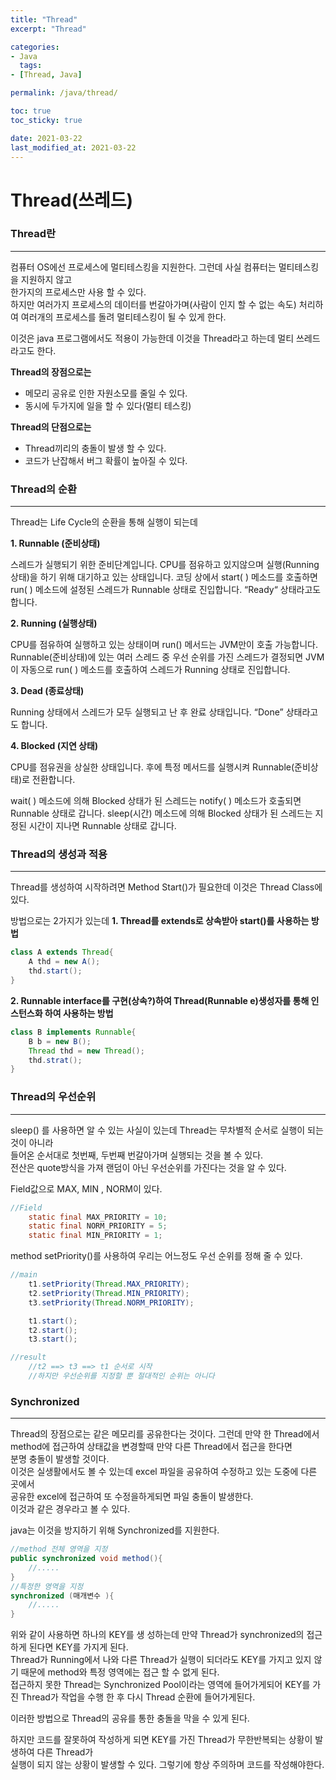 ```yaml
---
title: "Thread"
excerpt: "Thread"

categories:
- Java
  tags:
- [Thread, Java]

permalink: /java/thread/

toc: true
toc_sticky: true

date: 2021-03-22
last_modified_at: 2021-03-22
---
```

# Thread(쓰레드)

### Thread란

---

컴퓨터 OS에선 프로세스에 멀티테스킹을 지원한다. 그런데 사실 컴퓨터는 멀티테스킹을 지원하지 않고  
한가지의 프로세스만 사용 할 수 있다.  
하지만 여러가지 프로세스의 데이터를 번갈아가며(사람이 인지 할 수 없는 속도) 처리하여 여러개의 프로세스를 돌려 멀티테스킹이 될 수 있게 한다.

이것은 java 프로그램에서도 적용이 가능한데 이것을 Thread라고 하는데 멀티 쓰레드라고도 한다.

**Thread의 장점으로는**

- 메모리 공유로 인한 자원소모를 줄일 수 있다.
- 동시에 두가지에 일을 할 수 있다(멀티 테스킹)

**Thread의 단점으로는**

- Thread끼리의 충돌이 발생 할 수 있다.
- 코드가 난잡해서 버그 확률이 높아질 수 있다.

### Thread의 순환

---

Thread는 Life Cycle의 순환을 통해 실행이 되는데

**1. Runnable (준비상태)**

스레드가 실행되기 위한 준비단계입니다. CPU를 점유하고 있지않으며 실행(Running 상태)을 하기 위해 대기하고 있는 상태입니다. 코딩 상에서 start( ) 메소드를 호출하면 run( ) 메소드에 설정된 스레드가 Runnable 상태로 진입합니다. “Ready“ 상태라고도 합니다.

**2. Running (실행상태)**

CPU를 점유하여 실행하고 있는 상태이며 run() 메서드는 JVM만이 호출 가능합니다. Runnable(준비상태)에 있는 여러 스레드 중 우선 순위를 가진 스레드가 결정되면 JVM이 자동으로 run( ) 메소드를 호출하여 스레드가 Running 상태로 진입합니다.

**3. Dead (종료상태)**

Running 상태에서 스레드가 모두 실행되고 난 후 완료 상태입니다. “Done” 상태라고도 합니다.

**4. Blocked (지연 상태)**

CPU를 점유권을 상실한 상태입니다. 후에 특정 메서드를 실행시켜 Runnable(준비상태)로 전환합니다.

wait( ) 메소드에 의해 Blocked 상태가 된 스레드는 notify( ) 메소드가 호출되면 Runnable 상태로 갑니다. sleep(시간) 메소드에 의해 Blocked 상태가 된 스레드는 지정된 시간이 지나면 Runnable 상태로 갑니다.

### Thread의 생성과 적용

---

Thread를 생성하여 시작하려면 Method Start()가 필요한데 이것은 Thread Class에 있다.

방법으로는 2가지가 있는데
**1. Thread를 extends로 상속받아 start()를 사용하는 방법**

```java
class A extends Thread{
    A thd = new A();
    thd.start();
}
```

**2. Runnable interface를 구현(상속?)하여 Thread(Runnable e)생성자를 통해 인스턴스화 하여 사용하는 방법**

```java
class B implements Runnable{
    B b = new B();
    Thread thd = new Thread();
    thd.strat();
}
```

### Thread의 우선순위

---

sleep() 를 사용하면 알 수 있는 사실이 있는데 Thread는 무차별적 순서로 실행이 되는 것이 아니라  
들어온 순서대로 첫번째, 두번째 번갈아가며 실행되는 것을 볼 수 있다.  
전산은 quote방식을 가져 랜덤이 아닌 우선순위를 가진다는 것을 알 수 있다.

Field값으로 MAX, MIN , NORM이 있다.

```java
//Field
    static final MAX_PRIORITY = 10;
    static final NORM_PRIORITY = 5;
    static final MIN_PRIORITY = 1;
```

method setPriority()를 사용하여 우리는 어느정도 우선 순위를 정해 줄 수 있다.

```java
//main
    t1.setPriority(Thread.MAX_PRIORITY);
    t2.setPriority(Thread.MIN_PRIORITY);
    t3.setPriority(Thread.NORM_PRIORITY);

    t1.start();
    t2.start();
    t3.start();

//result
    //t2 ==> t3 ==> t1 순서로 시작
    //하지만 우선순위를 지정할 뿐 절대적인 순위는 아니다
```

### Synchronized

---

Thread의 장점으로는 같은 메모리를 공유한다는 것이다.
그런데 만약 한 Thread에서 method에 접근하여 상태값을 변경할때 만약 다른 Thread에서 접근을 한다면  
분명 충돌이 발생할 것이다.  
이것은 실생활에서도 볼 수 있는데 excel 파일을 공유하여 수정하고 있는 도중에 다른 곳에서  
공유한 excel에 접근하여 또 수정을하게되면 파일 충돌이 발생한다.  
이것과 같은 경우라고 볼 수 있다.

java는 이것을 방지하기 위해 Synchronized를 지원한다.

```java
//method 전체 영역을 지정
public synchronized void method(){
    //.....
}
//특정한 영역을 지정
synchronized (매개변수 ){
    //.....
}

```

위와 같이 사용하면 하나의 KEY를 생 성하는데 만약 Thread가 synchronized의 접근하게 된다면 KEY를 가지게 된다.  
Thread가 Running에서 나와 다른 Thread가 실행이 되더라도 KEY를 가지고 있지 않기 때문에 method와 특정 영역에는 접근 할 수 없게 된다.  
접근하지 못한 Thread는 Synchronized Pool이라는 영역에 들어가게되어 KEY를 가진 Thread가 작업을 수행 한 후 다시 Thread 순환에 들어가게된다.

이러한 방법으로 Thread의 공유를 통한 충돌을 막을 수 있게 된다.

하지만 코드를 잘못하여 작성하게 되면 KEY를 가진 Thread가 무한반복되는 상황이 발생하여 다른 Thread가  
실행이 되지 않는 상황이 발생할 수 있다. 그렇기에 항상 주의하며 코드를 작성해야한다.
